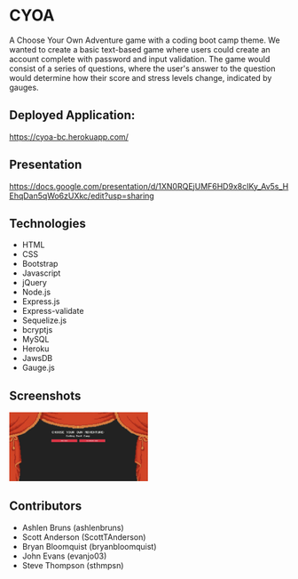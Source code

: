# CYOA

A Choose Your Own Adventure game with a coding boot camp theme.  We wanted to create a basic text-based game where users could create an account complete with password and input validation.  The game would consist of a series of questions, where the user's answer to the question would determine how their score and stress levels change, indicated by gauges.

## Deployed Application:
https://cyoa-bc.herokuapp.com/

## Presentation
https://docs.google.com/presentation/d/1XN0RQEjUMF6HD9x8cIKy_Av5s_HEhqDan5qWo6zUXkc/edit?usp=sharing

## Technologies
* HTML
* CSS
* Bootstrap
* Javascript
* jQuery
* Node.js
* Express.js
* Express-validate
* Sequelize.js
* bcryptjs
* MySQL
* Heroku
* JawsDB
* Gauge.js

## Screenshots
<img src="design/screenshots/01-login.jpg" width="250" alt="login">


## Contributors
* Ashlen Bruns (ashlenbruns)
* Scott Anderson (ScottTAnderson)
* Bryan Bloomquist (bryanbloomquist)
* John Evans (evanjo03)
* Steve Thompson (sthmpsn)
